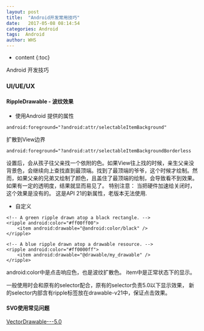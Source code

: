 ```yaml
---
layout: post
title:  "Android开发常用技巧"
date:   2017-05-08 08:14:54
categories: Android
tags:  Android
author: WHS
---
```


* content
{:toc}

Android 开发技巧






### UI/UE/UX

#### RippleDrawable - 波纹效果

* 使用Android 提供的属性

``android:foreground="?android:attr/selectableItemBackground"``

扩散到View边界

``android:foreground="?android:attr/selectableItemBackgroundBorderless``

设置后，会从孩子往父亲找一个依附的色。如果View往上找的时候，亲生父亲没背景色，会继续向上查找直到最顶端。找到了最顶端的爷爷，这个时候才绘制。然而，如果父亲的兄弟又绘制了颜色，且盖住了最顶端的绘制，会导致看不到效果。如果有一定的透明度，结果就显而易见了。
特别注意：
当把硬件加速给关闭时，这个效果是没有的。
这是API 21的新属性，老版本无法使用.


* 自定义

```
<!-- A green ripple drawn atop a black rectangle. -->
<ripple android:color="#ff00ff00">
    <item android:drawable="@android:color/black" />
</ripple>
 
<!-- A blue ripple drawn atop a drawable resource. -->
<ripple android:color="#ff0000ff">
    <item android:drawable="@drawable/my_drawable" />
</ripple>
```

android:color中是点击响应色，也是波纹扩散色。
item中是正常状态下的显示。

一般使用时会和原有的selector配合，原有的selector负责5.0以下显示效果，
新的selector内部含有ripple标签放在drawable-v21中，保证点击效果。

#### SVG使用常见问题


[VectorDrawable---5.0](http://www.jianshu.com/p/18c9bd860394)





